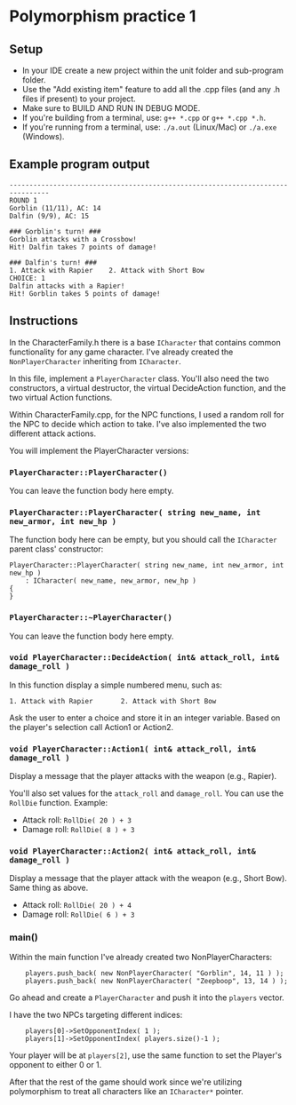 # Polymorphism practice 1

## Setup
- In your IDE create a new project within the unit folder and sub-program folder.
- Use the "Add existing item" feature to add all the .cpp files (and any .h files if present) to your project.
- Make sure to BUILD AND RUN IN DEBUG MODE.
- If you're building from a terminal, use: `g++ *.cpp` or `g++ *.cpp *.h`.
- If you're running from a terminal, use: `./a.out` (Linux/Mac) or `./a.exe` (Windows).


## Example program output
```
--------------------------------------------------------------------------------
ROUND 1
Gorblin (11/11), AC: 14
Dalfin (9/9), AC: 15

### Gorblin's turn! ###
Gorblin attacks with a Crossbow!
Hit! Dalfin takes 7 points of damage!

### Dalfin's turn! ###
1. Attack with Rapier 	 2. Attack with Short Bow
CHOICE: 1
Dalfin attacks with a Rapier!
Hit! Gorblin takes 5 points of damage!
```


## Instructions
In the CharacterFamily.h there is a base `ICharacter` that contains common functionality for any game character. I've already created the `NonPlayerCharacter` inheriting from `ICharacter`.

In this file, implement a `PlayerCharacter` class. You'll also need the two constructors, a virtual destructor, the virtual DecideAction function, and the two virtual Action functions.


Within CharacterFamily.cpp, for the NPC functions, I used a random roll for the NPC to decide which action to take. I've also implemented the two different attack actions.

You will implement the PlayerCharacter versions:

### `PlayerCharacter::PlayerCharacter()`
You can leave the function body here empty.


### `PlayerCharacter::PlayerCharacter( string new_name, int new_armor, int new_hp )`
The function body here can be empty, but you should call the `ICharacter` parent class' constructor:
```
PlayerCharacter::PlayerCharacter( string new_name, int new_armor, int new_hp )
    : ICharacter( new_name, new_armor, new_hp )
{
}
```


### `PlayerCharacter::~PlayerCharacter()`
You can leave the function body here empty.


### `void PlayerCharacter::DecideAction( int& attack_roll, int& damage_roll )`
In this function display a simple numbered menu, such as:

```
1. Attack with Rapier       2. Attack with Short Bow
```

Ask the user to enter a choice and store it in an integer variable. Based on the player's selection call Action1 or Action2.


### `void PlayerCharacter::Action1( int& attack_roll, int& damage_roll )`
Display a message that the player attacks with the weapon (e.g., Rapier).

You'll also set values for the `attack_roll` and `damage_roll`. You can use the `RollDie` function. Example:

- Attack roll: `RollDie( 20 ) + 3`
- Damage roll: `RollDie( 8 ) + 3`


### `void PlayerCharacter::Action2( int& attack_roll, int& damage_roll )`
Display a message that the player attack with the weapon (e.g., Short Bow). Same thing as above.

- Attack roll: `RollDie( 20 ) + 4`
- Damage roll: `RollDie( 6 ) + 3`


### main()
Within the main function I've already created two NonPlayerCharacters:

```
    players.push_back( new NonPlayerCharacter( "Gorblin", 14, 11 ) );
    players.push_back( new NonPlayerCharacter( "Zeepboop", 13, 14 ) );
```

Go ahead and create a `PlayerCharacter` and push it into the `players` vector.

I have the two NPCs targeting different indices:

```
    players[0]->SetOpponentIndex( 1 );
    players[1]->SetOpponentIndex( players.size()-1 );
```

Your player will be at `players[2]`, use the same function to set the Player's opponent to either 0 or 1.


After that the rest of the game should work since we're utilizing polymorphism to treat all characters like an `ICharacter*` pointer.
